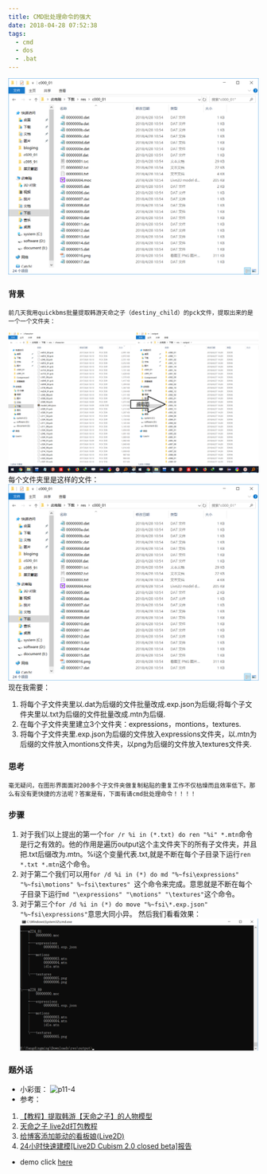 ```yaml
---
title: CMD批处理命令的强大
date: 2018-04-28 07:52:38
tags:
  - cmd
  - dos
  - .bat
---
```

![p11-2](/assets/blogimg/p11-2.png "p11-2")
<!--more-->
### 背景
	前几天我用quickbms批量提取韩游天命之子（destiny_child）的pck文件，提取出来的是一个一个文件夹：
![p11-1](/assets/blogimg/p11-1.png "p11-1")
	每个文件夹里是这样的文件：
![p11-2](/assets/blogimg/p11-2.png "p11-2")
现在我需要：
1. 将每个子文件夹里以.dat为后缀的文件批量改成.exp.json为后缀;将每个子文件夹里以.txt为后缀的文件批量改成.mtn为后缀.
2. 在每个子文件夹里建立3个文件夹：expressions，montions，textures.
3. 将每个子文件夹里.exp.json为后缀的文件放入expressions文件夹，以.mtn为后缀的文件放入montions文件夹，以png为后缀的文件放入textures文件夹.
### 思考
	毫无疑问，在图形界面面对200多个子文件夹做复制粘贴的重复工作不仅枯燥而且效率低下。那么有没有更快捷的方法呢？答案是有，下面有请cmd批处理命令！！！！
### 步骤
1. 对于我们以上提出的第一个`for /r %i in (*.txt) do ren "%i" *.mtn`命令是行之有效的。他的作用是遍历output这个主文件夹下的所有子文件夹，并且把.txt后缀改为.mtn。%i这个变量代表.txt,就是不断在每个子目录下运行`ren *.txt *.mtn`这个命令。
2. 对于第二个我们可以用`for /d %i in (*) do md "%~fsi\expressions" "%~fsi\motions" %~fsi\textures" `这个命令来完成。意思就是不断在每个子目录下运行`md "\expressions" "\motions" "\textures"`这个命令。
3. 对于第三个`for /d %i in (*) do move "%~fsi\*.exp.json" "%~fsi\expressions"`意思大同小异。
然后我们看看效果：
![p11-3](/assets/blogimg/p11-3.png "p11-3")
### 题外话
- 小彩蛋：
![p11-4](/assets/blogimg/p11-4.gif "p11-4")
- 参考：
1. [【教程】提取韩游【天命之子】的人物模型](https://tieba.baidu.com/p/5218112440 "【教程】提取韩游【天命之子】的人物模型")
2. [天命之子 live2d打包教程](https://tieba.baidu.com/p/5260198912?share=9105&fr=share&see_lz=1 "天命之子 live2d打包教程")
3. [给博客添加能动的看板娘(Live2D)](https://imjad.cn/archives/lab/add-dynamic-poster-girl-with-live2d-to-your-blog-02 "给博客添加能动的看板娘(Live2D)")
4. [24小时快速建模[Live2D Cubism 2.0 closed beta]报告](https://tieba.baidu.com/p/3192612677?pn=1 "24小时快速建模[Live2D Cubism 2.0 closed beta]报告")
- demo click [here](http://www.madeai.cn/live2d/ "demo")
